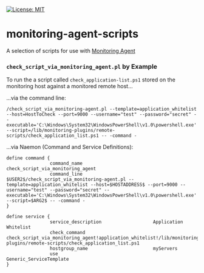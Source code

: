 [![License: MIT](https://img.shields.io/github/license/infraweavers/monitoring-agent-scripts)](https://mit-license.org/)

# monitoring-agent-scripts
A selection of scripts for use with [Monitoring Agent](https://github.com/infraweavers/monitoring-agent)

### `check_script_via_monitoring_agent.pl` by Example

To run the a script called `check_application-list.ps1` stored on the monitoring host against a monitored remote host...

...via the command line:

```
/check_script_via_monitoring-agent.pl --template=application_whitelist --host=HostToCheck --port=9000 --username="test" --password="secret" --executable='C:\Windows\System32\WindowsPowerShell\v1.0\powershell.exe' --script=/lib/monitoring-plugins/remote-scripts/check_application_list.ps1 -- -command -
```

...via Naemon (Command and Service Definitions):

```
define command {
                command_name                          check_script_via_monitoring_agent
                command_line                          $USER2$/check_script_via_monitoring-agent.pl --template=application_whitelist --host=$HOSTADDRESS$ --port=9000 --username="test" --password="secret" --executable='C:\Windows\System32\WindowsPowerShell\v1.0\powershell.exe' --script=$ARG2$ -- -command -
}

define service {
                service_description                   Application Whitelist
                check_command                         check_script_via_monitoring_agent!application_whitelist!/lib/monitoring-plugins/remote-scripts/check_application_list.ps1
                hostgroup_name                        myServers
                use                                   Generic_ServiceTemplate
}
```

